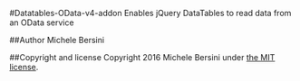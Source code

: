 #Datatables-OData-v4-addon
Enables jQuery DataTables to read data from an OData service

##Author
Michele Bersini

##Copyright and license
Copyright 2016 Michele Bersini under  [the MIT license](LICENSE).
